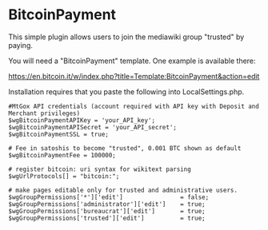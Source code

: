 # BitcoinPayment

This simple plugin allows users to join the mediawiki group "trusted" by paying.

You will need a "BitcoinPayment" template. One example is available there:

https://en.bitcoin.it/w/index.php?title=Template:BitcoinPayment&action=edit

Installation requires that you paste the following into LocalSettings.php.

```
#MtGox API credentials (account required with API key with Deposit and Merchant privileges)
$wgBitcoinPaymentAPIKey = 'your_API_key';
$wgBitcoinPaymentAPISecret = 'your_API_secret';
$wgBitcoinPaymentSSL = true;

# Fee in satoshis to become "trusted", 0.001 BTC shown as default
$wgBitcoinPaymentFee = 100000; 

# register bitcoin: uri syntax for wikitext parsing
$wgUrlProtocols[] = "bitcoin:";

# make pages editable only for trusted and administrative users.
$wgGroupPermissions['*']['edit']                = false;
$wgGroupPermissions['administrator']['edit']    = true;
$wgGroupPermissions['bureaucrat']['edit']       = true;
$wgGroupPermissions['trusted']['edit']          = true;
```


